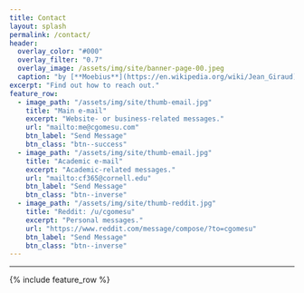 ```yaml
---
title: Contact
layout: splash
permalink: /contact/
header:
  overlay_color: "#000"
  overlay_filter: "0.7"
  overlay_image: /assets/img/site/banner-page-00.jpeg
  caption: "by [**Moebius**](https://en.wikipedia.org/wiki/Jean_Giraud)"
excerpt: "Find out how to reach out."
feature_row:
  - image_path: "/assets/img/site/thumb-email.jpg"
    title: "Main e-mail"
    excerpt: "Website- or business-related messages."
    url: "mailto:me@cgomesu.com"
    btn_label: "Send Message"
    btn_class: "btn--success"
  - image_path: "/assets/img/site/thumb-email.jpg"
    title: "Academic e-mail"
    excerpt: "Academic-related messages."
    url: "mailto:cf365@cornell.edu"
    btn_label: "Send Message"
    btn_class: "btn--inverse"
  - image_path: "/assets/img/site/thumb-reddit.jpg"
    title: "Reddit: /u/cgomesu"
    excerpt: "Personal messages."
    url: "https://www.reddit.com/message/compose/?to=cgomesu"
    btn_label: "Send Message"
    btn_class: "btn--inverse"
---
```

***
{% include feature_row %}

